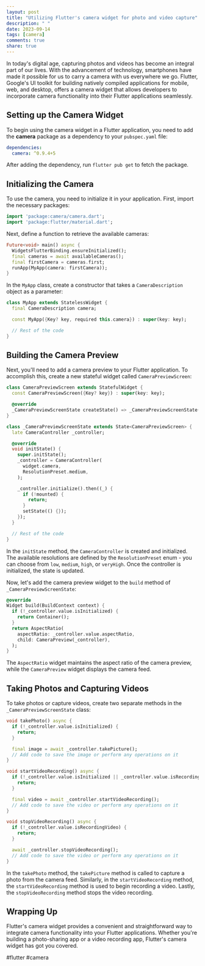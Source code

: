 ```yaml
---
layout: post
title: "Utilizing Flutter's camera widget for photo and video capture"
description: " "
date: 2023-09-14
tags: [camera]
comments: true
share: true
---
```


In today's digital age, capturing photos and videos has become an integral part of our lives. With the advancement of technology, smartphones have made it possible for us to carry a camera with us everywhere we go. Flutter, Google's UI toolkit for building natively compiled applications for mobile, web, and desktop, offers a camera widget that allows developers to incorporate camera functionality into their Flutter applications seamlessly.

## Setting up the Camera Widget

To begin using the camera widget in a Flutter application, you need to add the **camera** package as a dependency to your `pubspec.yaml` file:

```yaml
dependencies:
  camera: ^0.9.4+5
```

After adding the dependency, run `flutter pub get` to fetch the package.

## Initializing the Camera

To use the camera, you need to initialize it in your application. First, import the necessary packages:

```dart
import 'package:camera/camera.dart';
import 'package:flutter/material.dart';
```

Next, define a function to retrieve the available cameras:

```dart
Future<void> main() async {
  WidgetsFlutterBinding.ensureInitialized();
  final cameras = await availableCameras();
  final firstCamera = cameras.first;
  runApp(MyApp(camera: firstCamera));
}
```

In the `MyApp` class, create a constructor that takes a `CameraDescription` object as a parameter:

```dart
class MyApp extends StatelessWidget {
  final CameraDescription camera;

  const MyApp({Key? key, required this.camera}) : super(key: key);

  // Rest of the code
}
```

## Building the Camera Preview

Next, you'll need to add a camera preview to your Flutter application. To accomplish this, create a new stateful widget called `CameraPreviewScreen`:

```dart
class CameraPreviewScreen extends StatefulWidget {
  const CameraPreviewScreen({Key? key}) : super(key: key);

  @override
  _CameraPreviewScreenState createState() => _CameraPreviewScreenState();
}

class _CameraPreviewScreenState extends State<CameraPreviewScreen> {
  late CameraController _controller;

  @override
  void initState() {
    super.initState();
    _controller = CameraController(
      widget.camera,
      ResolutionPreset.medium,
    );

    _controller.initialize().then((_) {
      if (!mounted) {
        return;
      }
      setState(() {});
    });
  }

  // Rest of the code
}
```

In the `initState` method, the `CameraController` is created and initialized. The available resolutions are defined by the `ResolutionPreset` enum - you can choose from `low`, `medium`, `high`, or `veryHigh`. Once the controller is initialized, the state is updated.

Now, let's add the camera preview widget to the `build` method of `_CameraPreviewScreenState`:

```dart
@override
Widget build(BuildContext context) {
  if (!_controller.value.isInitialized) {
    return Container();
  }
  return AspectRatio(
    aspectRatio: _controller.value.aspectRatio,
    child: CameraPreview(_controller),
  );
}
```

The `AspectRatio` widget maintains the aspect ratio of the camera preview, while the `CameraPreview` widget displays the camera feed.

## Taking Photos and Capturing Videos

To take photos or capture videos, create two separate methods in the `_CameraPreviewScreenState` class:

```dart
void takePhoto() async {
  if (!_controller.value.isInitialized) {
    return;
  }

  final image = await _controller.takePicture();
  // Add code to save the image or perform any operations on it
}

void startVideoRecording() async {
  if (!_controller.value.isInitialized || _controller.value.isRecordingVideo) {
    return;
  }

  final video = await _controller.startVideoRecording();
  // Add code to save the video or perform any operations on it
}

void stopVideoRecording() async {
  if (!_controller.value.isRecordingVideo) {
    return;
  }

  await _controller.stopVideoRecording();
  // Add code to save the video or perform any operations on it
}
```

In the `takePhoto` method, the `takePicture` method is called to capture a photo from the camera feed. Similarly, in the `startVideoRecording` method, the `startVideoRecording` method is used to begin recording a video. Lastly, the `stopVideoRecording` method stops the video recording.

## Wrapping Up

Flutter's camera widget provides a convenient and straightforward way to integrate camera functionality into your Flutter applications. Whether you're building a photo-sharing app or a video recording app, Flutter's camera widget has got you covered.

#flutter #camera